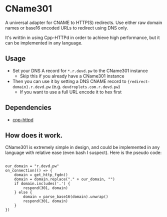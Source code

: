 # CName301
A universal adapter for CNAME to HTTP(S) redirects. Use either raw domain names or base16 encoded URLs to redirect using DNS only.

It's writtin in using Cpp-HTTPd in order to achieve high performance, but it can be implemented in any language.

## Usage
* Set your DNS A record for `*.r.devd.pw` to the CName301 instance
  * Skip this if you already have a CName301 instance
* Then you can use it by setting a DNS CNAME record to `{redirect-domain}.r.devd.pw` (e.g. `devdroplets.com.r.devd.pw`)
  * If you want to use a full URL encode it to hex first

## Dependencies
* [cpp-httpd](https://git.devdroplets.com/root/cpp-http)

## How does it work.
CName301 is extremely simple in design, and could be implemented in any language with relative ease (even bash I suspect).
Here is the pseudo code:
```

our_domain = "r.devd.pw"
on_connection(() => {
	domain = get_http_fqdn()
	domain = domain.replace("." + our_domain, "")
	if domain.includes('.') {
		respond(301, domain)
	} else {
		domain = parse_base16(domain).unwrap()
		respond(301, domain)
	}
})

```
